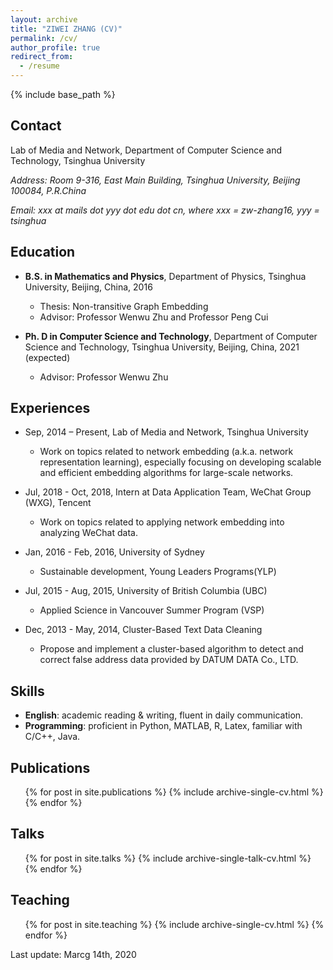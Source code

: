 ```yaml
---
layout: archive
title: "ZIWEI ZHANG (CV)"
permalink: /cv/
author_profile: true
redirect_from:
  - /resume
---
```


{% include base_path %}

Contact
-----
Lab of Media and Network, Department of Computer Science and Technology, Tsinghua University

_Address: Room 9-316, East Main Building, Tsinghua University, Beijing 100084, P.R.China_

_Email: xxx at mails dot yyy dot edu dot cn, where xxx = zw-zhang16, yyy = tsinghua_

Education
-----
* **B.S. in Mathematics and Physics**, Department of Physics, Tsinghua University, Beijing, China, 2016
  * Thesis: Non-transitive Graph Embedding
  * Advisor: Professor Wenwu Zhu and Professor Peng Cui
  
* **Ph. D in Computer Science and Technology**, Department of Computer Science and Technology, Tsinghua University, Beijing, China, 2021 (expected)
  * Advisor: Professor Wenwu Zhu
  
Experiences
-----
* Sep, 2014 – Present, Lab of Media and Network, Tsinghua University
  * Work on topics related to network embedding (a.k.a. network representation learning), especially focusing on developing scalable and efficient embedding algorithms for large-scale networks.

* Jul, 2018 - Oct, 2018, Intern at Data Application Team, WeChat Group (WXG), Tencent
  * Work on topics related to applying network embedding into analyzing WeChat data. 
  
* Jan, 2016 - Feb, 2016, University of Sydney
  * Sustainable development, Young Leaders Programs(YLP)
  
* Jul, 2015 - Aug, 2015, University of British Columbia (UBC)
  * Applied Science in Vancouver Summer Program (VSP)
  
* Dec, 2013 - May, 2014, Cluster-Based Text Data Cleaning                            
  * Propose and implement a cluster-based algorithm to detect and correct false address data provided by DATUM DATA Co., LTD.
  
Skills
-----
* **English**: academic reading & writing, fluent in daily communication.
* **Programming**: proficient in Python, MATLAB, R, Latex, familiar with C/C++, Java. 

Publications
-----
  <ul>{% for post in site.publications %}
    {% include archive-single-cv.html %}
  {% endfor %}</ul>
  
Talks
-----
  <ul>{% for post in site.talks %}
    {% include archive-single-talk-cv.html %}
  {% endfor %}</ul>
  
Teaching
-----
  <ul>{% for post in site.teaching %}
    {% include archive-single-cv.html %}
  {% endfor %}</ul>

  
Last update: Marcg 14th, 2020
